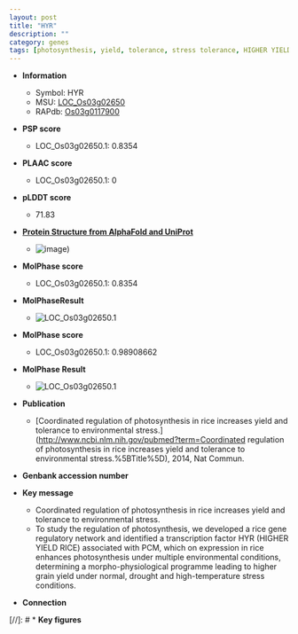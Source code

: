```yaml
---
layout: post
title: "HYR"
description: ""
category: genes
tags: [photosynthesis, yield, tolerance, stress tolerance, HIGHER YIELD RICE, transcription factor]
---
```


* **Information**  
    + Symbol: HYR  
    + MSU: [LOC_Os03g02650](http://rice.plantbiology.msu.edu/cgi-bin/ORF_infopage.cgi?orf=LOC_Os03g02650)  
    + RAPdb: [Os03g0117900](http://rapdb.dna.affrc.go.jp/viewer/gbrowse_details/irgsp1?name=Os03g0117900)  

* **PSP score**  
    + LOC_Os03g02650.1: 0.8354 

* **PLAAC score**  
    + LOC_Os03g02650.1: 0 

* **pLDDT score**
    + 71.83

* **[Protein Structure from AlphaFold and UniProt](https://www.uniprot.org/uniprotkb/Q10SM1/entry#structure)**
    + ![image](https://ricepsp.github.io/images/Q1/AF-Q10SM1-F1.png))

* **MolPhase score**
    + LOC_Os03g02650.1: 0.8354

* **MolPhaseResult**
    + ![LOC_Os03g02650.1](https://ricepsp.github.io/pictures/LOC_Os03g/LOC_Os03g02650.1.png)

* **MolPhase score**
    + LOC_Os03g02650.1: 0.98908662

* **MolPhase Result**
    + ![LOC_Os03g02650.1](https://304243504.github.io/Pictures/LOC_Os03g/LOC_Os03g02650.1.png)

* **Publication**  
    + [Coordinated regulation of photosynthesis in rice increases yield and tolerance to environmental stress.](http://www.ncbi.nlm.nih.gov/pubmed?term=Coordinated regulation of photosynthesis in rice increases yield and tolerance to environmental stress.%5BTitle%5D), 2014, Nat Commun.

* **Genbank accession number**  

* **Key message**  
    + Coordinated regulation of photosynthesis in rice increases yield and tolerance to environmental stress.
    + To study the regulation of photosynthesis, we developed a rice gene regulatory network and identified a transcription factor HYR (HIGHER YIELD RICE) associated with PCM, which on expression in rice enhances photosynthesis under multiple environmental conditions, determining a morpho-physiological programme leading to higher grain yield under normal, drought and high-temperature stress conditions.

* **Connection**  

[//]: # * **Key figures**  


